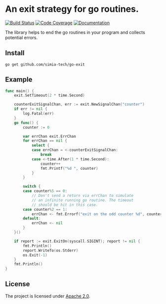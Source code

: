 # An exit strategy for go routines.

[![Build Status](https://travis-ci.org/simia-tech/go-exit.svg)](https://travis-ci.org/simia-tech/go-exit)
[![Code Coverage](http://gocover.io/_badge/github.com/simia-tech/go-exit)](http://gocover.io/github.com/simia-tech/go-exit)
[![Documentation](https://godoc.org/github.com/simia-tech/go-exit?status.svg)](http://godoc.org/github.com/simia-tech/go-exit)

The library helps to end the go routines in your program and collects potential errors.

## Install

`go get github.com/simia-tech/go-exit`

## Example

```go
func main() {
	exit.SetTimeout(2 * time.Second)

	counterExitSignalChan, err := exit.NewSignalChan("counter")
	if err != nil {
		log.Fatal(err)
	}
	go func() {
		counter := 0

		var errChan exit.ErrChan
		for errChan == nil {
			select {
			case errChan = <-counterExitSignalChan:
				break
			case <-time.After(1 * time.Second):
				counter++
				fmt.Printf("%d ", counter)
			}
		}

		switch {
		case counter%5 == 0:
			// Don't send a return via errChan to simulate
			// an infinite running go routine. The timeout
			// should be hit in this case.
		case counter%2 == 1:
			errChan <- fmt.Errorf("exit on the odd counter %d", counter)
		default:
			errChan <- nil
		}
	}()

	if report := exit.ExitOn(syscall.SIGINT); report != nil {
		fmt.Println()
		report.WriteTo(os.Stderr)
		os.Exit(-1)
	}
	fmt.Println()
}
```

## License

The project is licensed under [Apache 2.0](http://www.apache.org/licenses).
